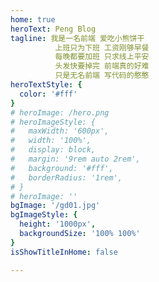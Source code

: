 ```yaml
---
home: true
heroText: Peng Blog
tagline: 我是一名前端 爱吃小熊饼干
          上班只为下班 工资刚够早餐
          每晚都要加班 只求线上平安
          头发快要掉完 前端真的好难
          只是无名前端 写代码的憨憨
heroTextStyle: {
  color: '#fff'
}
# heroImage: /hero.png
# heroImageStyle: {
#   maxWidth: '600px',
#   width: '100%',
#   display: block,
#   margin: '9rem auto 2rem',
#   background: '#fff',
#   borderRadius: '1rem',
# }
# heroImage: ''
bgImage: '/gd01.jpg'
bgImageStyle: {
  height: '1000px',
  backgroundSize: '100% 100%'
}
isShowTitleInHome: false

---
```

